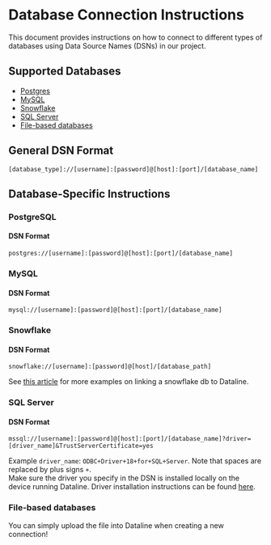 # Database Connection Instructions

This document provides instructions on how to connect to different types of databases using Data Source Names (DSNs) in our project.

## Supported Databases

- [Postgres](#postgresql)
- [MySQL](#mysql)
- [Snowflake](#snowflake)
- [SQL Server](#sql-server)
- [File-based databases](#file-based-databases)

## General DSN Format

```
[database_type]://[username]:[password]@[host]:[port]/[database_name]
```

## Database-Specific Instructions

### PostgreSQL

#### DSN Format

```
postgres://[username]:[password]@[host]:[port]/[database_name]
```

<!--
#### Additional Notes

- [Any specific notes or requirements for Database 1] -->

### MySQL

#### DSN Format

```
mysql://[username]:[password]@[host]:[port]/[database_name]
```

### Snowflake

#### DSN Format

```
snowflake://[username]:[password]@[host]/[database_path]
```

See [this article](https://ramiawar.medium.com/chat-with-your-snowflake-database-27bfd5c50d48) for more examples on linking a snowflake db to Dataline.

### SQL Server

#### DSN Format

```
mssql://[username]:[password]@[host]:[port]/[database_name]?driver=[driver_name]&TrustServerCertificate=yes
```

Example `driver_name`: `ODBC+Driver+18+for+SQL+Server`. Note that spaces are replaced by plus signs `+`.<br/>
Make sure the driver you specify in the DSN is installed locally on the device running Dataline. Driver installation instructions can be found [here](https://learn.microsoft.com/en-us/sql/connect/odbc/download-odbc-driver-for-sql-server).

### File-based databases

You can simply upload the file into Dataline when creating a new connection!

<!-- ## Troubleshooting

- [Common issue 1]
- [Common issue 2]

## Need Help?

If you encounter any problems, please [instructions for seeking help]. -->
